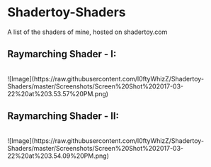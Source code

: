 # Shadertoy-Shaders
A list of the shaders of mine, hosted on shadertoy.com

## Raymarching Shader - I:
<br>
![Image](https://raw.githubusercontent.com/l0ftyWhizZ/Shadertoy-Shaders/master/Screenshots/Screen%20Shot%202017-03-22%20at%203.53.57%20PM.png)
<br>

## Raymarching Shader - II:
<br>
![Image](https://raw.githubusercontent.com/l0ftyWhizZ/Shadertoy-Shaders/master/Screenshots/Screen%20Shot%202017-03-22%20at%203.54.09%20PM.png)
